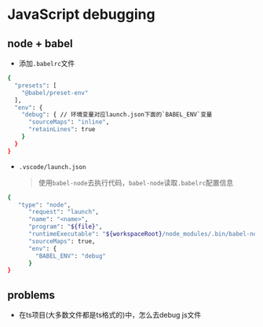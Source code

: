 # JavaScript debugging

## node + babel

- 添加`.babelrc`文件

```sh
{
  "presets": [
    "@babel/preset-env"
  ],
  "env": {
    "debug": { // 环境变量对应launch.json下面的`BABEL_ENV`变量
      "sourceMaps": "inline",
      "retainLines": true
    }
  }
}
```

- `.vscode/launch.json`
  > 使用`babel-node`去执行代码，`babel-node`读取`.babelrc`配置信息

```sh
{
   "type": "node",
      "request": "launch",
      "name": "<name>",
      "program": "${file}",
      "runtimeExecutable": "${workspaceRoot}/node_modules/.bin/babel-node",
      "sourceMaps": true,
      "env": {
        "BABEL_ENV": "debug"
      }
}
```

## problems
- 在ts项目(大多数文件都是ts格式的)中，怎么去debug js文件